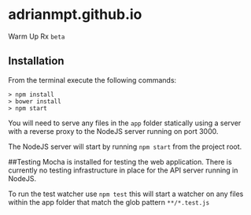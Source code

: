 # adrianmpt.github.io
Warm Up Rx `beta`

## Installation

From the terminal execute the following commands:
```Terminal
> npm install
> bower install
> npm start
```

You will need to serve any files in the `app` folder 
statically using a server with a reverse proxy to 
the NodeJS server running on port 3000. 

The NodeJS server will start by running `npm start` from the project root.

##Testing
Mocha is installed for testing the web application. 
There is currently no testing infrastructure in place 
for the API server running in NodeJS.

To run the test watcher use `npm test` this will start a watcher
on any files within the app folder that match the glob pattern `**/*.test.js`